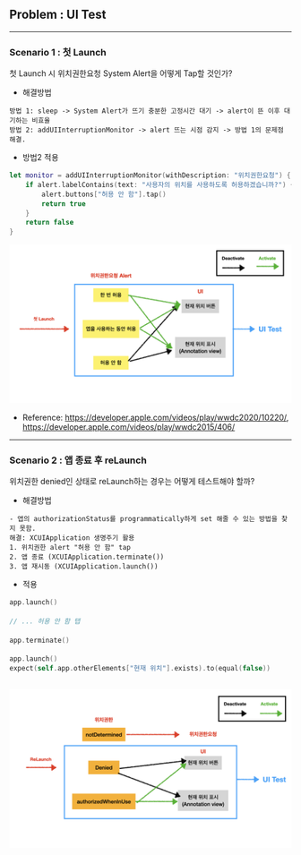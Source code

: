 ## Problem : UI Test

---

### Scenario 1 : 첫 Launch

첫 Launch 시 위치권한요청 System Alert을 어떻게 Tap할 것인가?

- 해결방법
```
방법 1: sleep -> System Alert가 뜨기 충분한 고정시간 대기 -> alert이 뜬 이후 대기하는 비효율
방법 2: addUIInterruptionMonitor -> alert 뜨는 시점 감지 -> 방법 1의 문제점 해결.
```

- 방법2 적용
```swift
let monitor = addUIInterruptionMonitor(withDescription: "위치권한요청") { alert in
    if alert.labelContains(text: "사용자의 위치를 사용하도록 허용하겠습니까?") {
        alert.buttons["허용 안 함"].tap()
        return true
    }
    return false
}
```

![](./Images/004_1.jpeg)
- Reference: https://developer.apple.com/videos/play/wwdc2020/10220/,
             https://developer.apple.com/videos/play/wwdc2015/406/
---

### Scenario 2 : 앱 종료 후 reLaunch

위치권한 denied인 상태로 reLaunch하는 경우는 어떻게 테스트해야 할까?

- 해결방법
```
- 앱의 authorizationStatus를 programmatically하게 set 해줄 수 있는 방법을 찾지 못함.
해결: XCUIApplication 생명주기 활용
1. 위치권한 alert "허용 안 함" tap
2. 앱 종료 (XCUIApplication.terminate())
3. 앱 재시동 (XCUIApplication.launch())
```

- 적용
```swift
app.launch()

// ... 허용 안 함 탭

app.terminate()

app.launch()
expect(self.app.otherElements["현재 위치"].exists).to(equal(false))
```
![](./Images/004_2.jpeg)
---
